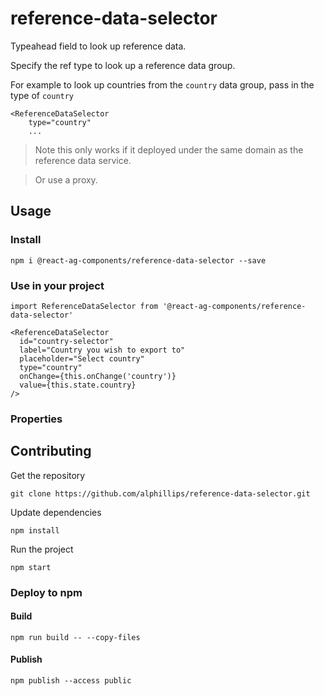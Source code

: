 # reference-data-selector

Typeahead field to look up reference data.

Specify the ref type to look up a reference data group.

For example to look up countries from the `country` data group, pass in the type of `country`

```
<ReferenceDataSelector
    type="country"
    ...
```    

> Note this only works if it deployed under the same domain as the reference data service.

> Or use a proxy. 

## Usage

### Install
```
npm i @react-ag-components/reference-data-selector --save
```
### Use in your project
```
import ReferenceDataSelector from '@react-ag-components/reference-data-selector'
```

```
<ReferenceDataSelector
  id="country-selector"
  label="Country you wish to export to"
  placeholder="Select country"
  type="country"
  onChange={this.onChange('country')}
  value={this.state.country}
/>
```

### Properties


## Contributing

Get the repository
```
git clone https://github.com/alphillips/reference-data-selector.git
```

Update dependencies
```
npm install
```

Run the project
```
npm start
```

### Deploy to npm
#### Build
`npm run build -- --copy-files`

#### Publish
`npm publish --access public`
